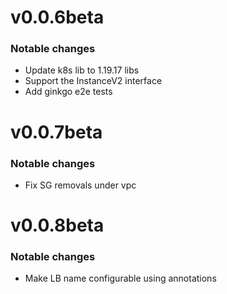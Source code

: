 # v0.0.6beta

### Notable changes
* Update k8s lib to 1.19.17 libs
* Support the InstanceV2 interface
* Add ginkgo e2e tests

# v0.0.7beta

### Notable changes
* Fix SG removals under vpc

# v0.0.8beta

### Notable changes
* Make LB name configurable using annotations
